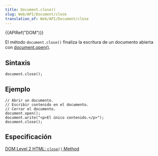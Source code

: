 ```yaml
---
title: Document.close()
slug: Web/API/Document/close
translation_of: Web/API/Document/close
---
```

{{APIRef("DOM")}}

El método `document.close()` finaliza la escritura de un documento abierta con [document.open()](/en/DOM/document.open "en/DOM/document.open").

## Sintaxis

    document.close();

## Ejemplo

    // Abrir un documento.
    // Escribir contenido en el documento.
    // Cerrar el documento.
    document.open();
    document.write("<p>El único contenido.</p>");
    document.close();

## Especificación

[DOM Level 2 HTML: `close()` Method](http://www.w3.org/TR/DOM-Level-2-HTML/html.html#ID-98948567)
